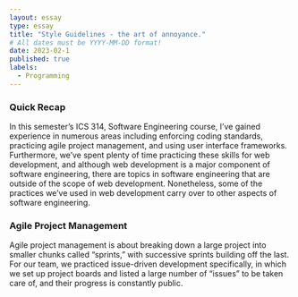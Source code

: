```yaml
---
layout: essay
type: essay
title: "Style Guidelines - the art of annoyance."
# All dates must be YYYY-MM-DD format!
date: 2023-02-1
published: true
labels:
  - Programming
---
```


### Quick Recap

In this semester’s ICS 314, Software Engineering course, I’ve gained experience in numerous areas including enforcing coding standards, practicing agile project management, and using user interface frameworks. 
Furthermore, we’ve spent plenty of time practicing these skills for web development, and although web development is a major component of software engineering, there are topics in software engineering that are outside of the scope of web development. Nonetheless, some of the practices we’ve used in web development carry over to other aspects of software engineering.
### Agile Project Management

Agile project management is about breaking down a large project into smaller chunks called “sprints,” with successive sprints building off the last. For our team, we practiced issue-driven development specifically, in which we set up project boards and listed a large number of “issues” to be taken care of, and their progress is constantly public.
